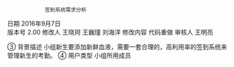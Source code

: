 
				签到系统需求分析
日期		2016年9月7日			
版本号		2.00
修改人		王晓珂	王巍瑾	刘海洋
修改内容	代码重做
审核人		王明亮				

③	 背景描述
小组新生要添加新鲜血液，需要一套合理的，高利用率的签到系统来管理新生的考勤。
④	 用户类型
小组所用成员
